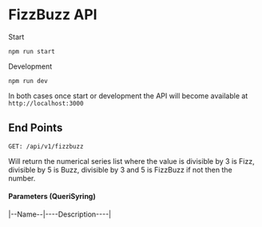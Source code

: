 # FizzBuzz API  

Start
```
npm run start
```

Development
```
npm run dev
```

In both cases once start or development the API will become available at ```http://localhost:3000```

## End Points

```
GET: /api/v1/fizzbuzz
```
Will return the numerical series list where  the value is divisible by 3 is Fizz, divisible by 5 is Buzz, divisible by 3 and 5 is FizzBuzz if not then the number.

#### Parameters (QueriSyring)

|--Name--|----Description----|
